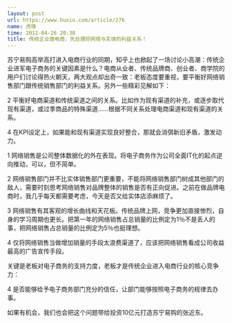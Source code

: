 ```yaml
---
layout: post
url: https://www.huxiu.com/article/276
name: 虎嗅
time: 2012-04-26 20:30
title: 传统企业做电商，先处理好网络与实体的利益关系！
---
```

苏宁易购高举高打进入电商行业的同期，知乎上也掀起了一场讨论小高潮：传统企业进军电子商务的关键因素是什么？电商从业者、传统品牌商、创业者、商学院的用户们讨论得热火朝天，两大观点却出奇一致：老板态度要重视，要平衡好网络销售部门跟传统销售部门的利益关系。另外一些精彩见解如下：

2 平衡好电商渠道和传统渠道之间的关系。比如作为现有渠道的补充，或逐步取代现有渠道，或过季商品的特殊渠道……根据不同关系处理电商渠道和现有渠道的关系。

4 在KPI设定上，如果能和现有渠道实现良好整合，那就会消弭新旧矛盾，激发动力。

1 网络销售是公司整体数据化的外在表现。将电子商务作为公司全面IT化的起点逆向推动，可以，但不简单。

2 网络销售部门并不比实体销售部门更重要，不能将网络销售部门树成其他部门的敌人，需要时刻思考网络销售对品牌整体的销售是否有正向促进。之前在做品牌电商时，我几乎每天都需要考虑，今天是否又给实体店添麻烦了。

3 网络销售有其客观的增长曲线和天花板。传统品牌上网，竞争更加直接惨烈，自身的学习周期也更长。把第一年的网络销售占总销量的比例定为1％不是丢人的事，把网络销售占总销量的比例定为5％也挺理想。

4 仅将网络销售当做增加销量的手段太浪费渠道了，应该把网络销售看成公司收益最高的广告宣传手段。

关键是老板对电子商务的支持力度，老板才是传统企业进入电商行业的核心竞争力：

4 是否能够给予电子商务部门充分的信任，让部门能够按照电子商务的规律去办事。

如果有机会，我们也会把这个问题带给投资10亿元打造苏宁易购的张近东。

